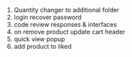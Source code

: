 1. Quantity changer to additional folder
2. login recover password
4. code review responses & interfaces
6. on remove product update cart header
7. quick view popup
8. add product to liked